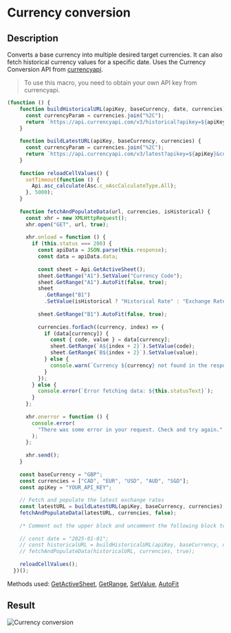 # Currency conversion

## Description

Converts a base currency into multiple desired target currencies. It can also fetch historical currency values for a specific date. Uses the Currency Conversion API from [currencyapi](https://app.currencyapi.com/).

> To use this macro, you need to obtain your own API key from currencyapi.

<!-- This code snippet is shown in the screenshot. -->

<!-- eslint-skip -->

```ts
(function () {
    function buildHistoricalURL(apiKey, baseCurrency, date, currencies) {
      const currencyParam = currencies.join("%2C");
      return `https://api.currencyapi.com/v3/historical?apikey=${apiKey}&currencies=${currencyParam}&base_currency=${baseCurrency}&date=${date}`;
    }
  
    function buildLatestURL(apiKey, baseCurrency, currencies) {
      const currencyParam = currencies.join("%2C");
      return `https://api.currencyapi.com/v3/latest?apikey=${apiKey}&currencies=${currencyParam}&base_currency=${baseCurrency}`;
    }
  
    function reloadCellValues() {
      setTimeout(function () {
        Api.asc_calculate(Asc.c_oAscCalculateType.All);
      }, 5000);
    }
  
    function fetchAndPopulateData(url, currencies, isHistorical) {
      const xhr = new XMLHttpRequest();
      xhr.open("GET", url, true);
  
      xhr.onload = function () {
        if (this.status === 200) {
          const apiData = JSON.parse(this.response);
          const data = apiData.data;
  
          const sheet = Api.GetActiveSheet();
          sheet.GetRange("A1").SetValue("Currency Code");
          sheet.GetRange("A1").AutoFit(false, true);
          sheet
            .GetRange("B1")
            .SetValue(isHistorical ? "Historical Rate" : "Exchange Rate");
  
          sheet.GetRange("B1").AutoFit(false, true);
  
          currencies.forEach((currency, index) => {
            if (data[currency]) {
              const { code, value } = data[currency];
              sheet.GetRange(`A${index + 2}`).SetValue(code);
              sheet.GetRange(`B${index + 2}`).SetValue(value);
            } else {
              console.warn(`Currency ${currency} not found in the response.`);
            }
          });
        } else {
          console.error(`Error fetching data: ${this.statusText}`);
        }
      };
  
      xhr.onerror = function () {
        console.error(
          "There was some error in your request. Check and try again."
        );
      };
  
      xhr.send();
    }
  
    const baseCurrency = "GBP";
    const currencies = ["CAD", "EUR", "USD", "AUD", "SGD"];
    const apiKey = "YOUR_API_KEY";
  
    // Fetch and populate the latest exchange rates
    const latestURL = buildLatestURL(apiKey, baseCurrency, currencies);
    fetchAndPopulateData(latestURL, currencies, false);
  
    /* Comment out the upper block and uncomment the following block to enable fetching historical exchange rates */
  
    // const date = "2025-01-01";
    // const historicalURL = buildHistoricalURL(apiKey, baseCurrency, date, currencies);
    // fetchAndPopulateData(historicalURL, currencies, true);
  
    reloadCellValues();
  })();
```

Methods used: [GetActiveSheet](../../../../office-api/usage-api/spreadsheet-api/Api/Methods/GetActiveSheet.md), [GetRange](../../../../office-api/usage-api/spreadsheet-api/ApiWorksheet/Methods/GetRange.md), [SetValue](../../../../office-api/usage-api/spreadsheet-api/ApiRange/Methods/SetValue.md), [AutoFit](../../../../office-api/usage-api/spreadsheet-api/ApiRange/Methods/AutoFit.md)

## Result

<!-- imgpath -->

![Currency conversion](/assets/images/plugins/currency-conversion.png)
